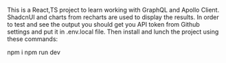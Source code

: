 This is a React,TS project to learn working with GraphQL and Apollo Client. ShadcnUI and charts from recharts are used to display the results.
In order to test and see the output you should get you API token from Github settings and put it in .env.local file. Then install and lunch the project using these commands:

npm i
npm run dev